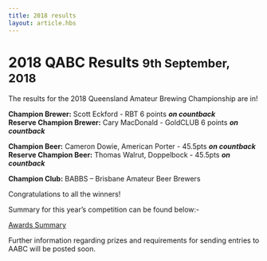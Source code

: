 ```yaml
---
title: 2018 results
layout: article.hbs
---
```


# 2018 QABC Results <small>9th September, 2018</small>

The results for the 2018 Queensland Amateur Brewing Championship are in!

**Champion Brewer:** Scott Eckford - RBT 6 points ***on countback***<br>
**Reserve Champion Brewer:** Cary MacDonald - GoldCLUB 6 points ***on countback***<br>

**Champion Beer:** Cameron Dowie, American Porter - 45.5pts ***on countback*** <br>
**Reserve Champion Beer:** Thomas Walrut, Doppelbock - 45.5pts  ***on countback*** <br>

**Champion Club:** BABBS – Brisbane Amateur Beer Brewers

Congratulations to all the winners!

Summary for this year’s competition can be found below:-

[Awards Summary](/results/2018/QABC2018Results.pdf)

Further information regarding prizes and requirements for sending entries to AABC will be posted soon.
